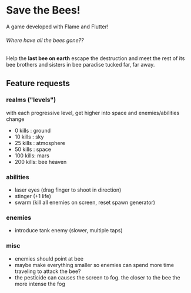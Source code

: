 # Save the Bees!

A game developed with Flame and Flutter!

###### Where have all the bees gone??

Help the **last bee on earth** escape the destruction and meet the rest 
of its bee brothers and sisters in bee paradise tucked far, far away.

## Feature requests

### realms ("levels")
with each progressive level, get higher into space and enemies/abilities change
 - 0 kills  : ground
 - 10 kills : sky
 - 25 kills : atmosphere
 - 50 kills : space
 - 100 kills: mars
 - 200 kills: bee heaven
   
### abilities
 - laser eyes (drag finger to shoot in direction)
 - stinger (+1 life)
 - swarm (kill all enemies on screen, reset spawn generator)
 
### enemies
 - introduce tank enemy (slower, multiple taps)
   
### misc
  - enemies should point at bee
  - maybe make everything smaller so enemies can spend more time 
  traveling to attack the bee?
  - the pesticide can causes the screen to fog. the closer to the
  bee the more intense the fog
  
